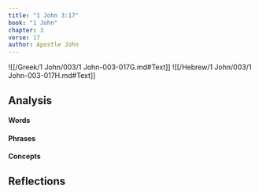 ```yaml
---
title: "1 John 3:17"
book: "1 John"
chapter: 3
verse: 17
author: Apostle John
---
```

![[/Greek/1 John/003/1 John-003-017G.md#Text]]
![[/Hebrew/1 John/003/1 John-003-017H.md#Text]]

## Analysis

#### Words

#### Phrases

#### Concepts

## Reflections
